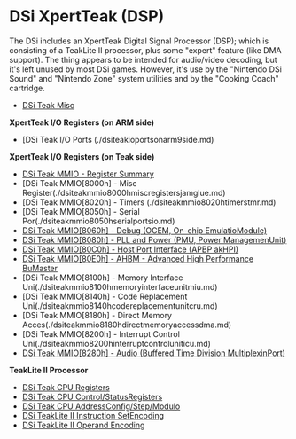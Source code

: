 # DSi XpertTeak (DSP)


The DSi includes an XpertTeak Digital Signal Processor (DSP); which is
consisting of a TeakLite II processor, plus some \"expert\" feature
(like DMA support). The thing appears to be intended for audio/video
decoding, but it\'s left unused by most DSi games. However, it\'s use
by the \"Nintendo DSi Sound\" and \"Nintendo Zone\" system utilities
and by the \"Cooking Coach\" cartridge.

- [DSi Teak Misc](./dsiteakmisc.md)

**XpertTeak I/O Registers (on ARM side)**
- [DSi Teak I/O Ports (./dsiteakioportsonarm9side.md)

**XpertTeak I/O Registers (on Teak side)**
- [DSi Teak MMIO - Register Summary](./dsiteakmmioregistersummary.md)
- [DSi Teak MMIO\[8000h\] - Misc Register(./dsiteakmmio8000hmiscregistersjamglue.md)
- [DSi Teak MMIO\[8020h\] - Timers (./dsiteakmmio8020htimerstmr.md)
- [DSi Teak MMIO\[8050h\] - Serial Por(./dsiteakmmio8050hserialportsio.md)
- [DSi Teak MMIO\[8060h\] - Debug (OCEM, On-chip EmulatioModule)](./dsiteakmmio8060hdebugocemonchipemulationmodule.md)
- [DSi Teak MMIO\[8080h\] - PLL and Power (PMU, Power ManagemenUnit)](./dsiteakmmio8080hpllandpowerpmupowermanagementunit.md)
- [DSi Teak MMIO\[80C0h\] - Host Port Interface (APBP akHPI)](./dsiteakmmio80c0hhostportinterfaceapbpakahpi.md)
- [DSi Teak MMIO\[80E0h\] - AHBM - Advanced High Performance BuMaster](./dsiteakmmio80e0hahbmadvancedhighperformancebusmaster.md)
- [DSi Teak MMIO\[8100h\] - Memory Interface Uni(./dsiteakmmio8100hmemoryinterfaceunitmiu.md)
- [DSi Teak MMIO\[8140h\] - Code Replacement Uni(./dsiteakmmio8140hcodereplacementunitcru.md)
- [DSi Teak MMIO\[8180h\] - Direct Memory Acces(./dsiteakmmio8180hdirectmemoryaccessdma.md)
- [DSi Teak MMIO\[8200h\] - Interrupt Control Uni(./dsiteakmmio8200hinterruptcontroluniticu.md)
- [DSi Teak MMIO\[8280h\] - Audio (Buffered Time Division MultiplexinPort)](./dsiteakmmio8280haudiobufferedtimedivisionmultiplexingport.md)

**TeakLite II Processor**
- [DSi Teak CPU Registers](./dsiteakcpuregisters.md)
- [DSi Teak CPU Control/StatusRegisters](./dsiteakcpucontrolstatusregisters.md)
- [DSi Teak CPU AddressConfig/Step/Modulo](./dsiteakcpuaddressconfigstepmodulo.md)
- [DSi TeakLite II Instruction SetEncoding](./dsiteakliteiiinstructionsetencoding.md)
- [DSi TeakLite II Operand Encoding](./dsiteakliteiioperandencoding.md)



